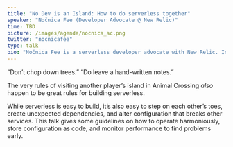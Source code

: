 ```yaml
---
title: "No Dev is an Island: How to do serverless together"
speaker: "Nočnica Fee (Developer Advocate @ New Relic)"
time: TBD
picture: /images/agenda/nocnica_ac.png
twitter: "nocnicafee"
type: talk
bio: "Nočnica Fee is a serverless developer advocate with New Relic. In her spare time, she enjoys hardware hacking and hand sewing. She’s the author of numerous articles and essays on serverless technology and culture, and writes regularly for The New Stack. She dislikes tarantulas no matter what they’re worth."
---
```


“Don’t chop down trees.” “Do leave a hand-written notes.”

The very rules of visiting another player’s island in Animal Crossing *also* happen to be great rules for building serverless.

While serverless is easy to build, it’s also easy to step on each other’s toes, create unexpected dependencies, and alter configuration that breaks other services. This talk gives some guidelines on how to operate harmoniously, store configuration as code, and monitor performance to find problems early.

